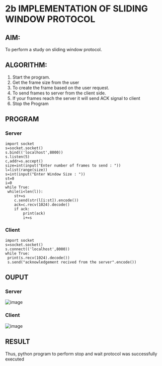 # 2b IMPLEMENTATION OF SLIDING WINDOW PROTOCOL
## AIM: 
To perform a study on sliding window protocol.
## ALGORITHM:
1. Start the program.
2. Get the frame size from the user
3. To create the frame based on the user request.
4. To send frames to server from the client side.
5. If your frames reach the server it will send ACK signal to client
6. Stop the Program
## PROGRAM
### Server 
```
import socket
s=socket.socket()
s.bind(('localhost',8000))
s.listen(5)
c,addr=s.accept()
size=int(input("Enter number of frames to send : "))
l=list(range(size))
s=int(input("Enter Window Size : "))
st=0
i=0
while True:
 while(i<len(l)):
    st+=s
    c.send(str(l[i:st]).encode())
    ack=c.recv(1024).decode()
    if ack:
        print(ack)
        i+=s
```

### Client 
```
import socket
s=socket.socket()
s.connect(('localhost',8000))
while True: 
 print(s.recv(1024).decode())
 s.send("acknowledgement recived from the server".encode())
```

## OUPUT
### Server 
![image](https://github.com/Surendhar6/2b_SLIDING_WINDOW_PROTOCOL/assets/118352907/78651fb9-aac3-4687-8e93-31f6449c816c)

### Client
![image](https://github.com/Surendhar6/2b_SLIDING_WINDOW_PROTOCOL/assets/118352907/25891a3f-de96-4904-908a-d1eb848469bf)

## RESULT
Thus, python program to perform stop and wait protocol was successfully executed
